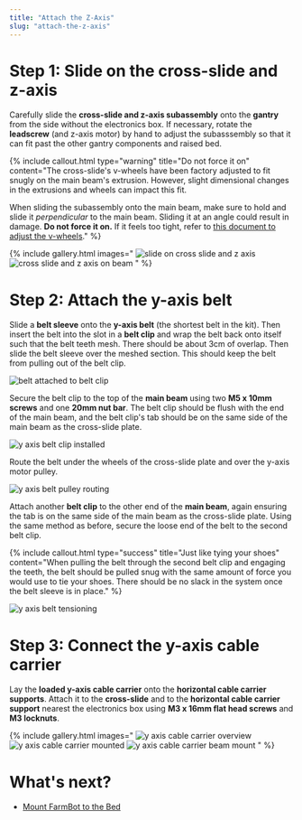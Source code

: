 ```yaml
---
title: "Attach the Z-Axis"
slug: "attach-the-z-axis"
---
```


# Step 1: Slide on the cross-slide and z-axis

Carefully slide the **cross-slide and z-axis subassembly** onto the **gantry** from the side without the electronics box. If necessary, rotate the **leadscrew** (and z-axis motor) by hand to adjust the subasssembly so that it can fit past the other gantry components and raised bed.

{%
include callout.html
type="warning"
title="Do not force it on"
content="The cross-slide's v-wheels have been factory adjusted to fit snugly on the main beam's extrusion. However, slight dimensional changes in the extrusions and wheels can impact this fit.

When sliding the subassembly onto the main beam, make sure to hold and slide it _perpendicular_ to the main beam. Sliding it at an angle could result in damage. **Do not force it on.** If it feels too tight, refer to [this document to adjust the v-wheels](../extras/eccentric-spacer-adjustment.md)."
%}

{% include gallery.html images="
![slide on cross slide and z axis](_images/slide_on_cross_slide_and_z_axis.png)
![cross slide and z axis on beam](_images/cross_slide_and_z_axis_on_beam.png)
" %}

# Step 2: Attach the y-axis belt

Slide a **belt sleeve** onto the **y-axis belt** (the shortest belt in the kit). Then insert the belt into the slot in a **belt clip** and wrap the belt back onto itself such that the belt teeth mesh. There should be about 3cm of overlap. Then slide the belt sleeve over the meshed section. This should keep the belt from pulling out of the belt clip.

![belt attached to belt clip](_images/belt_attached_to_belt_clip.png)

Secure the belt clip to the top of the **main beam** using two **M5 x 10mm screws** and one **20mm nut bar**. The belt clip should be flush with the end of the main beam, and the belt clip's tab should be on the same side of the main beam as the cross-slide plate.

![y axis belt clip installed](_images/y_axis_belt_clip_installed.png)

Route the belt under the wheels of the cross-slide plate and over the y-axis motor pulley.

![y axis belt pulley routing](_images/y_axis_belt_pulley_routing.png)

Attach another **belt clip** to the other end of the **main beam**, again ensuring the tab is on the same side of the main beam as the cross-slide plate. Using the same method as before, secure the loose end of the belt to the second belt clip.

{%
include callout.html
type="success"
title="Just like tying your shoes"
content="When pulling the belt through the second belt clip and engaging the teeth, the belt should be pulled snug with the same amount of force you would use to tie your shoes. There should be no slack in the system once the belt sleeve is in place."
%}

![y axis belt tensioning](_images/y_axis_belt_tensioning.png)

# Step 3: Connect the y-axis cable carrier

Lay the **loaded y-axis cable carrier** onto the **horizontal cable carrier supports**. Attach it to the **cross-slide** and to the **horizontal cable carrier support** nearest the electronics box using **M3 x 16mm flat head screws** and **M3 locknuts**.

{% include gallery.html images="
![y axis cable carrier overview](_images/y_axis_cable_carrier_overview.png)
![y axis cable carrier mounted](_images/y_axis_cable_carrier_mounted.png)
![y axis cable carrier beam mount](_images/y_axis_cable_carrier_beam_mount.png)
" %}

# What's next?

 * [Mount FarmBot to the Bed](mount-farmbot-to-the-bed.md)
